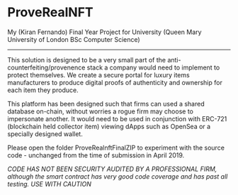 # ProveRealNFT
My (Kiran Fernando) Final Year Project for University (Queen Mary University of London BSc Computer Science)

______________________________________________________________________________________________________________________________

This solution is designed to be a very small part of the anti-counterfeiting/provenence stack a company would need to implement to protect themselves. We create a secure portal for luxury items manufacturers to produce digital proofs of authenticity and ownership for each item they produce. 

This platform has been designed such that firms can used a shared database on-chain, without worries a rogue firm may choose to impersonate another. It would need to be used in conjunction with ERC-721 (blockchain held collector item) viewing dApps such as OpenSea or a specially designed wallet.

Please open the folder ProveRealnftFinalZIP to experiment with the source code - unchanged from the time of submission in April 2019. 

*CODE HAS NOT BEEN SECURITY AUDITED BY A PROFESSIONAL FIRM, although the smart contract has very good code coverage and has past all testing. USE WITH CAUTION*

